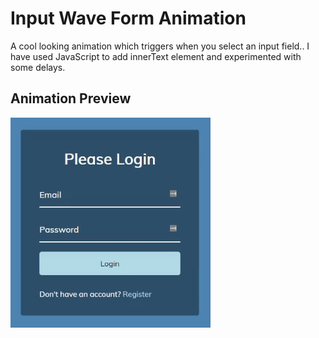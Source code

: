 # Input Wave Form Animation

A cool looking animation which triggers when you select an input field.. I have used JavaScript to add innerText element and experimented with some delays.

## Animation Preview

![Animation](https://github.com/preetparmar/Website-Animations/blob/main/Input%20Wave%20Animation/Animation/input-wave-animation-gif.gif)
